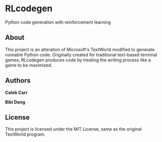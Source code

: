 # RLcodegen
Python code generation with reinforcement learning

## About
This project is an alteration of Microsoft's TextWorld modified to generate runnable Python code. Originally created for traditional text-based terminal games, RLcodegen produces code by treating the writing process like a game to be maximized.

## Authors
**Caleb Carr** 

**Bibi Dang**

## License
This project is licensed under the MIT License, same as the original TextWorld program.
